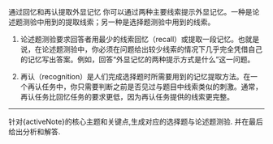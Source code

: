 通过回忆和再认提取外显记忆 你可以通过两种主要线索提示外显记忆。一种是论述题测验中用到的提取线索；另一种是选择题测验中用到的线索。

1. 论述题测验要求回答者用最少的线索回忆（recall）或提取一段记忆。也就是说，在论述题测验中，你必须在问题给出较少线索的情况下几乎完全凭借自己的记忆写出答案。例如，回答“外显记忆的两种提示方式是什么”这一问题。

2. 再认（recognition）是人们完成选择题时所需要用到的记忆提取方法。在一个再认任务中，你只需要判断之前是否见过与题目中线索类似的刺激。通常，再认任务比回忆任务的要求更低，因为再认任务提供的线索更完整。
---
针对{activeNote}的核心主题和关键点,生成对应的选择题与论述题测验. 并在最后给出分析和解答.
